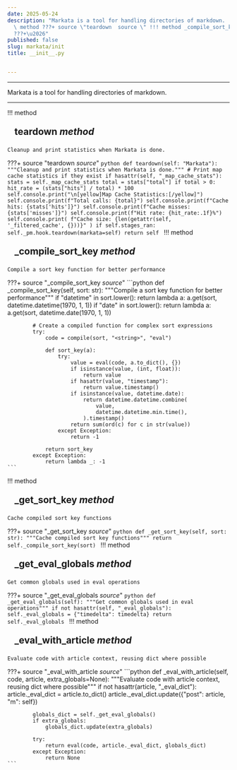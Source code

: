 ```yaml
---
date: 2025-05-24
description: "Markata is a tool for handling directories of markdown. !!! method teardown
  \ method ???+ source \"teardown  source \" !!! method _compile_sort_key  method
  ???+\u2026"
published: false
slug: markata/init
title: __init__.py


---
```


---

Markata is a tool for handling directories of markdown.

---

!!! method
    <h2 id="teardown" class="admonition-title" style="margin: 0; padding: .5rem 1rem;">teardown <em class="small">method</em></h2>

    Cleanup and print statistics when Markata is done.

???+ source "teardown <em class='small'>source</em>"
    ```python
    def teardown(self: "Markata"):
            """Cleanup and print statistics when Markata is done."""
            # Print map cache statistics if they exist
            if hasattr(self, "_map_cache_stats"):
                stats = self._map_cache_stats
                total = stats["total"]
                if total > 0:
                    hit_rate = (stats["hits"] / total) * 100
                    self.console.print("\n[yellow]Map Cache Statistics:[/yellow]")
                    self.console.print(f"Total calls: {total}")
                    self.console.print(f"Cache hits: {stats['hits']}")
                    self.console.print(f"Cache misses: {stats['misses']}")
                    self.console.print(f"Hit rate: {hit_rate:.1f}%")
                    self.console.print(
                        f"Cache size: {len(getattr(self, '_filtered_cache', {}))}"
                    )
            if self.stages_ran:
                self._pm.hook.teardown(markata=self)
            return self
    ```
!!! method
    <h2 id="_compile_sort_key" class="admonition-title" style="margin: 0; padding: .5rem 1rem;">_compile_sort_key <em class="small">method</em></h2>

    Compile a sort key function for better performance

???+ source "_compile_sort_key <em class='small'>source</em>"
    ```python
    def _compile_sort_key(self, sort: str):
            """Compile a sort key function for better performance"""
            if "datetime" in sort.lower():
                return lambda a: a.get(sort, datetime.datetime(1970, 1, 1))
            if "date" in sort.lower():
                return lambda a: a.get(sort, datetime.date(1970, 1, 1))

            # Create a compiled function for complex sort expressions
            try:
                code = compile(sort, "<string>", "eval")

                def sort_key(a):
                    try:
                        value = eval(code, a.to_dict(), {})
                        if isinstance(value, (int, float)):
                            return value
                        if hasattr(value, "timestamp"):
                            return value.timestamp()
                        if isinstance(value, datetime.date):
                            return datetime.datetime.combine(
                                value,
                                datetime.datetime.min.time(),
                            ).timestamp()
                        return sum(ord(c) for c in str(value))
                    except Exception:
                        return -1

                return sort_key
            except Exception:
                return lambda _: -1
    ```
!!! method
    <h2 id="_get_sort_key" class="admonition-title" style="margin: 0; padding: .5rem 1rem;">_get_sort_key <em class="small">method</em></h2>

    Cache compiled sort key functions

???+ source "_get_sort_key <em class='small'>source</em>"
    ```python
    def _get_sort_key(self, sort: str):
            """Cache compiled sort key functions"""
            return self._compile_sort_key(sort)
    ```
!!! method
    <h2 id="_get_eval_globals" class="admonition-title" style="margin: 0; padding: .5rem 1rem;">_get_eval_globals <em class="small">method</em></h2>

    Get common globals used in eval operations

???+ source "_get_eval_globals <em class='small'>source</em>"
    ```python
    def _get_eval_globals(self):
            """Get common globals used in eval operations"""
            if not hasattr(self, "_eval_globals"):
                self._eval_globals = {"timedelta": timedelta}
            return self._eval_globals
    ```
!!! method
    <h2 id="_eval_with_article" class="admonition-title" style="margin: 0; padding: .5rem 1rem;">_eval_with_article <em class="small">method</em></h2>

    Evaluate code with article context, reusing dict where possible

???+ source "_eval_with_article <em class='small'>source</em>"
    ```python
    def _eval_with_article(self, code, article, extra_globals=None):
            """Evaluate code with article context, reusing dict where possible"""
            if not hasattr(article, "_eval_dict"):
                article._eval_dict = article.to_dict()
                article._eval_dict.update({"post": article, "m": self})

            globals_dict = self._get_eval_globals()
            if extra_globals:
                globals_dict.update(extra_globals)

            try:
                return eval(code, article._eval_dict, globals_dict)
            except Exception:
                return None
    ```